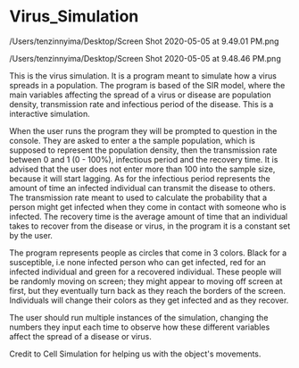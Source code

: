 # Virus_Simulation

/Users/tenzinnyima/Desktop/Screen Shot 2020-05-05 at 9.49.01 PM.png

/Users/tenzinnyima/Desktop/Screen Shot 2020-05-05 at 9.48.46 PM.png




This is the virus simulation. It is a program meant to simulate how a virus spreads in a population. The program is based of the SIR model, where the main variables affecting the spread of a virus or disease are population density, transmission rate and infectious period of the disease. This is a interactive simulation. 

When the user runs the program they will be prompted to question in the console. They are asked to enter a the sample population, which is supposed to represent the population density, then the transmission rate between 0 and 1 (0 - 100%), infectious period and the recovery time. It is advised that the user does not enter more than 100 into the sample size, because it will start lagging. As for the infectious period represents the amount of time an infected individual can transmit the disease to others. The transmission rate meant to used to calculate the probability that a person might get infected when they come in contact with someone who is infected. The recovery time is the average amount of time that an individual takes to recover from the disease or virus, in the program it is a constant set by the user. 

The program represents people as circles that come in 3 colors. Black for a susceptible, i.e none infected person who can get infected, red for an infected individual and green for a recovered individual. These people will be randomly moving on screen; they might appear to moving off screen at first, but they eventually turn back as they reach the borders of the screen. Individuals will change their colors as they get infected and as they recover. 

The user should run multiple instances of the simulation, changing the numbers they input each time to observe how these different variables affect the spread of a disease or virus. 

Credit to Cell Simulation for helping us with the object's movements.
